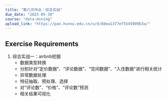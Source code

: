 ```yaml
---
title: "第六次作业：综合实战"
due_date: "2025-05-30"
course: "data-mining"
upload_link: "https://pan.hunnu.edu.cn/u/d/8dea1377ef5545909b3a/"
---
```


## Exercise Requirements
1. 综合实战一：airbnb挖掘
   * 数据类型转换
   * 分别针对“定价数据”、“评论数据”、“空间数据”、“入住数据”进行相关统计
   * 异常数据处理
   * 特征抽取、预处理、选择
   * 对“评论数”、“价格”、“评论数”预测
   * 相关结果可视化
